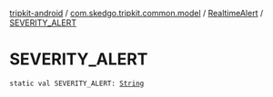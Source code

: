[tripkit-android](../../index.md) / [com.skedgo.tripkit.common.model](../index.md) / [RealtimeAlert](index.md) / [SEVERITY_ALERT](./-s-e-v-e-r-i-t-y_-a-l-e-r-t.md)

# SEVERITY_ALERT

`static val SEVERITY_ALERT: `[`String`](https://kotlinlang.org/api/latest/jvm/stdlib/kotlin/-string/index.html)